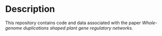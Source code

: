 
# Description

This repository contains code and data associated with the paper
*Whole-genome duplications shaped plant gene regulatory networks*.
